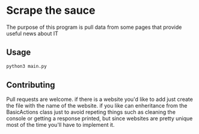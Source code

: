 # Scrape the sauce

The purpose of this program is pull data from some pages that provide useful news about IT


## Usage

```bash
python3 main.py
```

## Contributing
Pull requests are welcome. if there is a website you'd like to add just create the file with the name of the website. if you like can enheritance from the BasicActions class just to avoid repeting things such as cleaning the console or getting a response printed, but since websites are pretty unique most of the time you'll have to implement it.